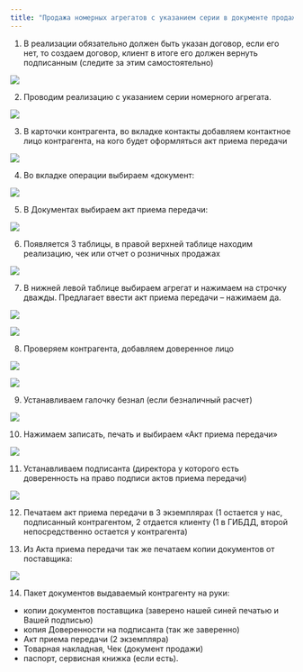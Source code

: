 ```yaml
---
title: "Продажа номерных агрегатов с указанием серии в документе продажи (магазины)"
---
```


1.  В реализации обязательно должен быть указан договор, если его нет, то создаем договор, клиент в итоге его должен вернуть подписанным (следите за этим самостоятельно)

![](notesorg/_attach/lu3548bkei_tmp_1e1c152e507552b.png)

2.  Проводим реализацию с указанием серии номерного агрегата.

![](notesorg/_attach/lu3548bkei_tmp_b255b42a59171dcd.png)

3.  В карточки контрагента, во вкладке контакты добавляем контактное лицо контрагента, на кого будет оформляться акт приема передачи

![](notesorg/_attach/lu3548bkei_tmp_9d37fff3d20562a1.png)

4.  Во вкладке операции выбираем «документ:

![](notesorg/_attach/lu3548bkei_tmp_9b0d762524373dce.png)

5.  В Документах выбираем акт приема передачи:

![](notesorg/_attach/lu3548bkei_tmp_ff7234ba7335161d.png)

6.  Появляется 3 таблицы, в правой верхней таблице находим реализацию, чек или отчет о розничных продажах
  
![](notesorg/_attach/lu3548bkei_tmp_e05d96ed89dc63ce.png)

7.  В нижней левой таблице выбираем агрегат и нажимаем на строчку дважды. Предлагает ввести акт приема передачи – нажимаем да.
   
![](notesorg/_attach/lu3548bkei_tmp_9cbde54e6b1758e6.png)

![](notesorg/_attach/lu3548bkei_tmp_83d3679d1473ff8d.png)

8.  Проверяем контрагента, добавляем доверенное лицо

![](notesorg/_attach/lu3548bkei_tmp_6fe761174bcd405a.png)

![](notesorg/_attach/lu3548bkei_tmp_616666c03f7cd2d3.png)

9.  Устанавливаем галочку безнал (если безналичный расчет)
   
![](notesorg/_attach/lu3548bkei_tmp_169db94694466597.png)

10.  Нажимаем записать, печать и выбираем «Акт приема передачи»   

![](notesorg/_attach/lu3548bkei_tmp_7235a3ddda3621.png)

11.  Устанавливаем подписанта (директора у которого есть доверенность на право подписи актов приема передачи)
  
![](notesorg/_attach/lu3548bkei_tmp_5cf38e230e9ae62c.png)

12.  Печатаем акт приема передачи в 3 экземплярах (1 остается у нас, подписанный контрагентом, 2 отдается клиенту (1 в ГИБДД, второй непосредственно остается у контрагента)
  
13.  Из Акта приема передачи так же печатаем копии документов от поставщика:  

![](notesorg/_attach/lu3548bkei_tmp_9e735b75848fd40b.png)

14.  Пакет документов выдаваемый контрагенту на руки:
- копии документов поставщика (заверено нашей синей печатью и Вашей подписью)
- копия Доверенности на подписанта (так же заверенно)
- Акт приема передачи (2 экземпляра)
- Товарная накладная, Чек (документ продажи)
- паспорт, сервисная книжка (если есть).